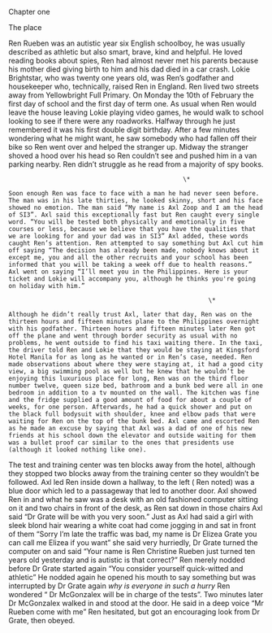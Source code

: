 

Chapter one 

The place

Ren Rueben was an autistic year six English schoolboy, he was usually described as athletic but also smart, brave, kind and helpful. He loved reading books about spies, Ren had almost never met his parents because his mother died giving birth to him and his dad died in a car crash. Lokie Brightstar, who was twenty one years old, was Ren’s godfather and housekeeper who, technically, raised Ren in England. Ren lived two streets away from Yellowbright Full Primary. On Monday the 10th of February the first day of school and the first day of term one. As usual when Ren would leave the house leaving Lokie playing video games, he would walk to school looking to see if there were any roadworks. Halfway through he just remembered it was his first double digit birthday. After a few minutes wondering what he might want, he saw somebody who had fallen off their bike so Ren went over and helped the stranger up. Midway the stranger shoved a hood over his head so Ren couldn’t see and pushed him in a van parking nearby. Ren didn’t struggle as he read from a majority of spy books. 

                                                    \*

	Soon enough Ren was face to face with a man he had never seen before. The man was in his late thirties, he looked skinny, short and his face showed no emotion. The man said “My name is Axl Zoop and I am the head of SI3”. Axl said this exceptionally fast but Ren caught every single word. “You will be tested both physically and emotionally in five courses or less, because we believe that you have the qualities that we are looking for and your dad was in SI3” Axl added, these words caught Ren’s attention. Ren attempted to say something but Axl cut him off saying “The decision has already been made, nobody knows about it  except me, you and all the other recruits and your school has been informed that you will be taking a week off due to health reasons.” Axl went on saying “I’ll meet you in the Philippines. Here is your ticket and Lokie will accompany you, although he thinks you're going on holiday with him.” 

                                                           \*

	Although he didn’t really trust Axl, later that day, Ren was on the thirteen hours and fifteen minutes plane to the Philippines overnight with his godfather. Thirteen hours and fifteen minutes later Ren got off the plane and went through border security as usual with no problems, he went outside to find his taxi waiting there. In the taxi, the driver told Ren and Lokie that they would be staying at Kingsford Hotel Manila for as long as he wanted or in Ren’s case, needed. Ren made observations about where they were staying at, it had a good city view, a big swimming pool as well but he knew that he wouldn’t be enjoying this luxurious place for long, Ren was on the third floor number twelve, queen size bed, bathroom and a bunk bed were all in one bedroom in addition to a tv mounted on the wall. The kitchen was fine and the fridge supplied a good amount of food for about a couple of weeks, for one person. Afterwards, he had a quick shower and put on the black full bodysuit with shoulder, knee and elbow pads that were waiting for Ren on the top of the bunk bed. Axl came and escorted Ren as he made an excuse by saying that Axl was a dad of one of his new friends at his school down the elevator and outside waiting for them was a bullet proof car similar to the ones that presidents use (although it looked nothing like one). 

The test and training center was ten blocks away from the hotel, although they stopped two blocks away from the training center so they wouldn’t be followed. Axl led Ren inside down a hallway, to the left ( Ren noted) was a blue door which led to a passageway that led to another door. Axl showed Ren in and what he saw was a desk with an old fashioned computer sitting on it and two chairs in front of the desk, as Ren sat down in those chairs Axl said “Dr Grate will be with you very soon.” Just as Axl had said a girl with sleek blond hair wearing a white coat had come jogging in and sat in front of them “Sorry I’m late the traffic was bad, my name is Dr Elizea Grate you can call me Elizea if you want” she said very hurriedly, Dr Grate turned the computer on and said “Your name is Ren Christine Rueben just turned ten years old yesterday and is autistic is that correct?” Ren merely nodded  before Dr Grate started again “You consider yourself quick-witted and athletic” He nodded again he opened his mouth to say something but was interrupted by Dr Grate again *why is everyone in such a hurry* Ren wondered “ Dr McGonzalex will be in charge of the tests”. Two minutes later Dr McGonzalex walked in and stood at the door. He said in a deep voice “Mr Rueben come with me” Ren hesitated, but got an encouraging look from Dr Grate, then obeyed.   
